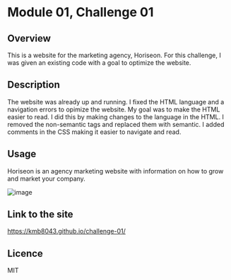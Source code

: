 # Module 01, Challenge 01 #

## Overview ##

This is a website for the marketing agency, Horiseon. For this challenge, I was given an existing code with a goal to optimize the website. 


## Description ##

The website was already up and running. I fixed the HTML language and a navigation errors to opimize the website. 
My goal was to make the HTML easier to read. I did this by making changes to the language in the HTML. I removed the non-semantic tags and replaced them with semantic.
I added comments in the CSS making it easier to navigate and read. 
 
 ## Usage ##

Horiseon is an agency marketing website with information on how to grow and market your company.

 ![image](https://github.com/kmb8043/challenge-01/assets/147110705/92726138-a6a0-4bb7-af65-a3568f69701c)

## Link to the site ##

https://kmb8043.github.io/challenge-01/

## Licence ##
MIT
